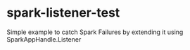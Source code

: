 # spark-listener-test
Simple example to catch Spark Failures by extending it using SparkAppHandle.Listener
